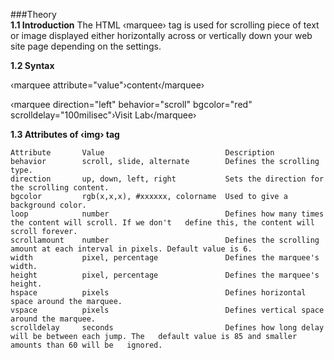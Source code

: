 ###Theory<br>
<b>1.1 Introduction</b>
The HTML ‹marquee› tag is used for scrolling piece of text or image displayed either horizontally across or vertically down your web site page depending on the settings.


<b>1.2 Syntax</b>


‹marquee attribute="value"›content‹/marquee›

‹marquee direction="left" behavior="scroll" bgcolor="red" scrolldelay="100milisec"›Visit Lab‹/marquee›


<b>1.3 Attributes of ‹img› tag</b>

 	Attribute		Value	  						Description
  	behavior		scroll, slide, alternate		Defines the scrolling type.
  	direction		up, down, left, right			Sets the direction for the scrolling content.
  	bgcolor			rgb(x,x,x), #xxxxxx, colorname	Used to give a background color.
  	loop			number							Defines how many times the content will scroll. If we don't   define this, the content will scroll forever.
  	scrollamount	number							Defines the scrolling amount at each interval in pixels. Default value is 6.
  	width			pixel, percentage				Defines the marquee's width.
  	height			pixel, percentage				Defines the marquee's height.
  	hspace			pixels							Defines horizontal space around the marquee.
  	vspace			pixels							Defines vertical space around the marquee.
  	scrolldelay		seconds							Defines how long delay will be between each jump. The   default value is 85 and smaller amounts than 60 will be   ignored.

 
    	
  	 
  	  
  
  
